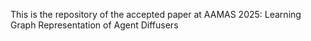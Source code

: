 This is the repository of the accepted paper at AAMAS 2025: Learning Graph Representation of Agent Diffusers
